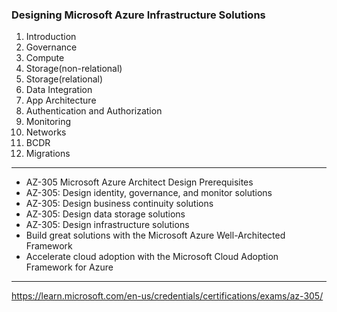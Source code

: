 ### Designing Microsoft Azure Infrastructure Solutions

1. Introduction
2. Governance
3. Compute
4. Storage(non-relational)
5. Storage(relational)
6. Data Integration
7. App Architecture
8. Authentication and Authorization
9. Monitoring
10. Networks
11. BCDR
12. Migrations

---


- AZ-305 Microsoft Azure Architect Design Prerequisites
- AZ-305: Design identity, governance, and monitor solutions
- AZ-305: Design business continuity solutions
- AZ-305: Design data storage solutions
- AZ-305: Design infrastructure solutions
- Build great solutions with the Microsoft Azure Well-Architected Framework
- Accelerate cloud adoption with the Microsoft Cloud Adoption Framework for Azure


---

https://learn.microsoft.com/en-us/credentials/certifications/exams/az-305/
